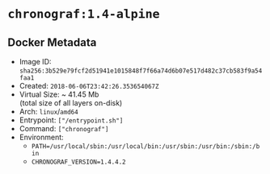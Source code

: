 # `chronograf:1.4-alpine`

## Docker Metadata

- Image ID: `sha256:3b529e79fcf2d51941e1015848f7f66a74d6b07e517d482c37cb583f9a54faa1`
- Created: `2018-06-06T23:42:26.353654067Z`
- Virtual Size: ~ 41.45 Mb  
  (total size of all layers on-disk)
- Arch: `linux`/`amd64`
- Entrypoint: `["/entrypoint.sh"]`
- Command: `["chronograf"]`
- Environment:
  - `PATH=/usr/local/sbin:/usr/local/bin:/usr/sbin:/usr/bin:/sbin:/bin`
  - `CHRONOGRAF_VERSION=1.4.4.2`
